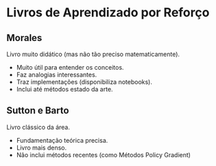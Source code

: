 # Livros de Aprendizado por Reforço


## Morales

Livro muito didático (mas não tão preciso matematicamente).

- Muito útil para entender os conceitos.
- Faz analogias interessantes.
- Traz implementações (disponibiliza notebooks).
- Inclui até métodos estado da arte.

## Sutton e Barto

Livro clássico da área.

- Fundamentação teórica precisa.
- Livro mais denso.
- Não inclui métodos recentes (como Métodos Policy Gradient)
